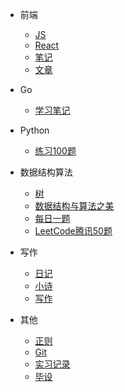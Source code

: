* 前端
  * [JS](前端/js/README.md)
  * [React](前端/React/index.md)
  * [笔记](前端/笔记/index.md)
  * [文章](前端/文章/index.md)

* Go   
  * [学习笔记](go/learn/index.md)

* Python
  * [练习100题](Python/实例练习/index.md)  

* 数据结构算法
  * [树](数据结构算法/树/二叉搜索树.md)
  * [数据结构与算法之美](/数据结构算法/数据结构与算法之美（极客）/index.md)
  * [每日一题](数据结构算法/每日一题/README.md)
  * [LeetCode腾讯50题](数据结构算法/LeetCode腾讯50题/index.md)

* 写作
  * [日记](diary/index.md)
  * [小诗](poem/index.md)
  * [写作](写作/index.md)
 
* 其他
  * [正则](其他/正则/index.md)  
  * [Git](其他/Git/index.md)  
  * [实习记录](其他/实习记录/index.md)  
  * [毕设](其他/毕设/index.md)  


